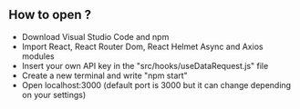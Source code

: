 ## How to open ? ##

* Download Visual Studio Code and npm
* Import React, React Router Dom, React Helmet Async and Axios modules
* Insert your own API key in the "src/hooks/useDataRequest.js" file
* Create a new terminal and write "npm start"
* Open localhost:3000 (default port is 3000 but it can change depending on your settings)
